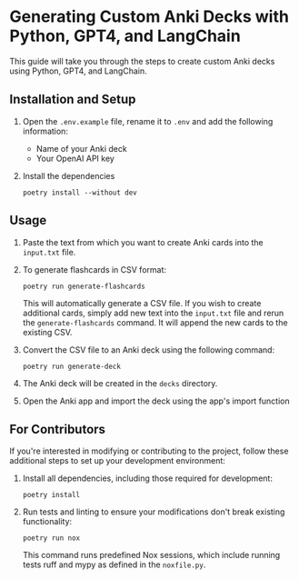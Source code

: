 # Generating Custom Anki Decks with Python, GPT4, and LangChain

This guide will take you through the steps to create custom Anki decks using Python, GPT4, and LangChain.

## Installation and Setup

1. Open the `.env.example` file, rename it to `.env` and add the following information:

   - Name of your Anki deck
   - Your OpenAI API key

2. Install the dependencies
   ```
   poetry install --without dev
   ```

## Usage

1. Paste the text from which you want to create Anki cards into the `input.txt` file.

2. To generate flashcards in CSV format:

   ```shell
   poetry run generate-flashcards
   ```

   This will automatically generate a CSV file. If you wish to create additional cards, simply add new text into the `input.txt` file and rerun the `generate-flashcards` command. It will append the new cards to the existing CSV.

3. Convert the CSV file to an Anki deck using the following command:

   ```shell
   poetry run generate-deck
   ```

4. The Anki deck will be created in the `decks` directory.

5. Open the Anki app and import the deck using the app's import function

## For Contributors

If you're interested in modifying or contributing to the project, follow these additional steps to set up your development environment:

1. Install all dependencies, including those required for development:

   ```shell
   poetry install
   ```

2. Run tests and linting to ensure your modifications don't break existing functionality:

   ```shell
   poetry run nox
   ```

   This command runs predefined Nox sessions, which include running tests ruff and mypy as defined in the `noxfile.py`.
